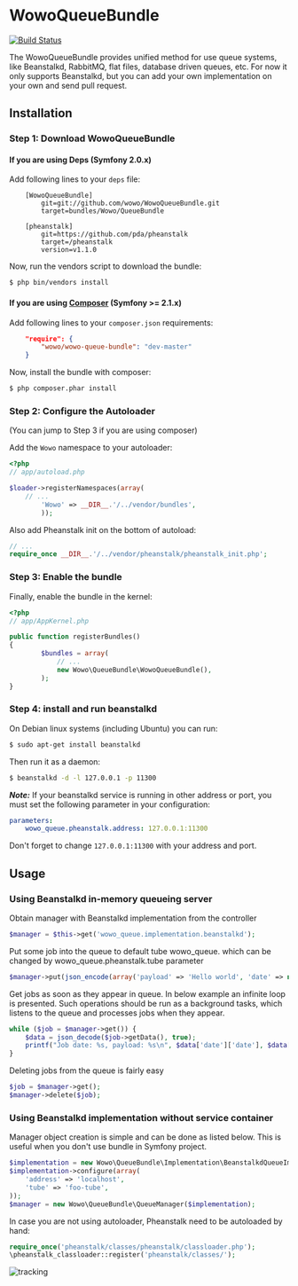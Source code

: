 # WowoQueueBundle

[![Build Status](https://secure.travis-ci.org/wowo/WowoQueueBundle.png)](https://secure.travis-ci.org/wowo/WowoQueueBundle)

The WowoQueueBundle provides unified method for use queue systems, like Beanstalkd, RabbitMQ, flat files,
database driven queues, etc. For now it only supports Beanstalkd, but you can add your own implementation
on your own and send pull request.

## Installation

### Step 1: Download WowoQueueBundle

#### If you are using Deps (Symfony 2.0.x)

Add following lines to your `deps` file:

```
    [WowoQueueBundle]
        git=git://github.com/wowo/WowoQueueBundle.git
        target=bundles/Wowo/QueueBundle

    [pheanstalk]
        git=https://github.com/pda/pheanstalk
        target=/pheanstalk
        version=v1.1.0

```
Now, run the vendors script to download the bundle:

``` bash
$ php bin/vendors install
```

#### If you are using [Composer](http://getcomposer.org/) (Symfony >= 2.1.x)

Add following lines to your `composer.json` requirements:

``` json
    "require": {
        "wowo/wowo-queue-bundle": "dev-master"
    }

```
Now, install the bundle with composer:

``` bash
$ php composer.phar install
```

### Step 2: Configure the Autoloader

(You can jump to Step 3 if you are using composer)

Add the `Wowo` namespace to your autoloader:

``` php
<?php
// app/autoload.php

$loader->registerNamespaces(array(
    // ...
        'Wowo' => __DIR__.'/../vendor/bundles',
        ));
```

Also add Pheanstalk init on the bottom of autoload:

``` php
// ...
require_once __DIR__.'/../vendor/pheanstalk/pheanstalk_init.php';
```

### Step 3: Enable the bundle

Finally, enable the bundle in the kernel:

``` php
<?php
// app/AppKernel.php

public function registerBundles()
{
        $bundles = array(
            // ...
            new Wowo\QueueBundle\WowoQueueBundle(),
        );
}
```
### Step 4: install and run beanstalkd

On Debian linux systems (including Ubuntu) you can run:

``` bash
$ sudo apt-get install beanstalkd
```

Then run it as a daemon:

``` bash
$ beanstalkd -d -l 127.0.0.1 -p 11300
```

***Note:*** If your beanstalkd service is running in other address or port, you must set the following parameter in your configuration:

``` yaml
parameters:
    wowo_queue.pheanstalk.address: 127.0.0.1:11300
```

Don't forget to change ``` 127.0.0.1:11300 ``` with your address and port.

## Usage

### Using Beanstalkd in-memory queueing server

Obtain manager with Beanstalkd implementation from the controller

``` php
$manager = $this->get('wowo_queue.implementation.beanstalkd');
```

Put some job into the queue to default tube wowo_queue. which can be changed by wowo_queue.pheanstalk.tube parameter

``` php
$manager->put(json_encode(array('payload' => 'Hello world', 'date' => new \DateTime())));
```

Get jobs as soon as they appear in queue. In below example an infinite loop is presented.
Such operations should be run as a background tasks, which listens to the queue and processes jobs when they appear.

``` php
while ($job = $manager->get()) {
    $data = json_decode($job->getData(), true);
    printf("Job date: %s, payload: %s\n", $data['date']['date'], $data['payload']);
}
```

Deleting jobs from the queue is fairly easy

``` php
$job = $manager->get();
$manager->delete($job);
```

### Using Beanstalkd implementation without service container

Manager object creation is simple and can be done as listed below.
This is useful when you don't use bundle in Symfony project.

``` php
$implementation = new Wowo\QueueBundle\Implementation\BeanstalkdQueueImplementation();
$implementation->configure(array(
    'address' => 'localhost',
    'tube' => 'foo-tube',
));
$manager = new Wowo\QueueBundle\QueueManager($implementation);
```

In case you are not using autoloader, Pheanstalk need to be autoloaded by hand:

``` php
require_once('pheanstalk/classes/pheanstalk/classloader.php');
\pheanstalk_classloader::register('pheanstalk/classes/');
```


![tracking](http://visitspy.net/spot/d9dd2644/track)
